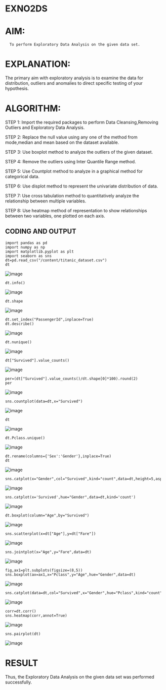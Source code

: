 # EXNO2DS
# AIM:
      To perform Exploratory Data Analysis on the given data set.
      
# EXPLANATION:
  The primary aim with exploratory analysis is to examine the data for distribution, outliers and anomalies to direct specific testing of your hypothesis.
  
# ALGORITHM:
STEP 1: Import the required packages to perform Data Cleansing,Removing Outliers and Exploratory Data Analysis.

STEP 2: Replace the null value using any one of the method from mode,median and mean based on the dataset available.

STEP 3: Use boxplot method to analyze the outliers of the given dataset.

STEP 4: Remove the outliers using Inter Quantile Range method.

STEP 5: Use Countplot method to analyze in a graphical method for categorical data.

STEP 6: Use displot method to represent the univariate distribution of data.

STEP 7: Use cross tabulation method to quantitatively analyze the relationship between multiple variables.

STEP 8: Use heatmap method of representation to show relationships between two variables, one plotted on each axis.

## CODING AND OUTPUT
       
```
import pandas as pd
import numpy as np
import matplotlib.pyplot as plt
import seaborn as sns
dt=pd.read_csv("/content/titanic_dataset.csv")
dt
```
![image](https://github.com/user-attachments/assets/67192cb4-d87a-4e58-a6e6-d9546cfab66a)
```
dt.info()
```
![image](https://github.com/user-attachments/assets/fa89e61e-1fe0-4bce-bb03-5a6a650102c0)
```
dt.shape
```
![image](https://github.com/user-attachments/assets/a44a57ea-1915-4030-866b-2ceb1fd214f5)
```
dt.set_index("PassengerId",inplace=True)
dt.describe()
```
![image](https://github.com/user-attachments/assets/ab070be7-3d37-4c54-a9ad-4e6e858fadf3)
```
dt.nunique()
```
![image](https://github.com/user-attachments/assets/eb179d3c-fae9-435d-89a4-b8d6ba60a00f)
```
dt["Survived"].value_counts()
```
![image](https://github.com/user-attachments/assets/59feccd9-697f-48fe-bee0-104b2f23c771)
```
per=(dt["Survived"].value_counts()/dt.shape[0]*100).round(2)
per
```
![image](https://github.com/user-attachments/assets/c41cfa88-c080-4952-9b2b-9bbcac73315c)
```
sns.countplot(data=dt,x="Survived")
```
![image](https://github.com/user-attachments/assets/f82ed1f7-bb05-46ee-8cbd-02dacdc23cf5)
```
dt
```
![image](https://github.com/user-attachments/assets/512180bf-2146-41b4-ac9e-a9221718693e)
```
dt.Pclass.unique()
```
![image](https://github.com/user-attachments/assets/527e0eeb-1846-464b-bda8-39c0c7a4c8e3)
```
dt.rename(columns={'Sex':'Gender'},inplace=True)
dt
```
![image](https://github.com/user-attachments/assets/23335e18-621a-444d-8e35-d645f1a0aede)
```
sns.catplot(x="Gender",col="Survived",kind="count",data=dt,height=5,aspect=.7)
```
![image](https://github.com/user-attachments/assets/0cc0ff83-67a2-4b81-895d-8855aae1f38e)
```
sns.catplot(x='Survived',hue="Gender",data=dt,kind='count')
```
![image](https://github.com/user-attachments/assets/215e067f-5359-4135-9eee-b2789d13a4f2)
```
dt.boxplot(column="Age",by="Survived")
```
![image](https://github.com/user-attachments/assets/c087907c-61ea-4fe1-871d-78d2a7386e0c)
```
sns.scatterplot(x=dt["Age"],y=dt["Fare"])
```
![image](https://github.com/user-attachments/assets/4bbf7617-2f24-4742-b4cb-adf8fe18aa4f)
```
sns.jointplot(x="Age",y="Fare",data=dt)
```
![image](https://github.com/user-attachments/assets/231299d0-54ee-4c63-ac3c-4212b6f70501)
```
fig,ax1=plt.subplots(figsize=(8,5))
sns.boxplot(ax=ax1,x="Pclass",y="Age",hue="Gender",data=dt)
```
![image](https://github.com/user-attachments/assets/ea347369-84d3-4299-9f61-dd0f986fa3c1)
```
sns.catplot(data=dt,col="Survived",x="Gender",hue="Pclass",kind="count")
```
![image](https://github.com/user-attachments/assets/9c66a5a1-d63a-4d9e-aafe-142cec0ded97)
```
corr=dt.corr()
sns.heatmap(corr,annot=True)
```
![image](https://github.com/user-attachments/assets/fb6cd1c6-356a-42ce-9d48-a0a6fb094b49)
```
sns.pairplot(dt)
```
![image](https://github.com/user-attachments/assets/58a91c33-8743-43a3-8bdc-0357c484df7a)




















# RESULT
        
Thus, the Exploratory Data Analysis on the given data set was performed successfully.
